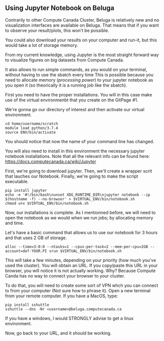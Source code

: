 ## Using Jupyter Notebook on Beluga ##

Contrarily to other Compute Canada Cluster, Beluga is relatively new and no visualization interfaces are available on Beluga. That means that if you want to observe your result/plots, this won't be possible.

You could also download your results on your computer and run-it, but this would take a lot of storage memory.

From my current knowledge, using Jupyter is the most straight forward way to visualize figures on big datasets from Compute Canada.

It also allows to run simple commands, as you would on your terminal, without having to use the sbatch every time This is possible because you need to allocate memory (*processing power*) to your jupyter notebook as you open it (so theorically it *is* a running job like the sbatch).

First you need to have the proper installations. You will in this case make use of the virtual environmenbt that you create on the GitPage #1.

We're gonna go our directory of interest and then activate our virtual environment.

``` 
cd home/username/scratch
module load python/3.7.4
source ENV/bin/activate
```

You should notice that now the name of your command line has changed.

You will also need to install in this environment the necessary jupyter notebook installations.
Note that all the relevant info can be found here: https://docs.computecanada.ca/wiki/Jupyter

First, we're going to download jupyter. Then, we'll create a wrapper scrit that lauches our Notebook. Finally, we're going to make the script executable.
```
pip install jupyter
echo -e '#!/bin/bash\nunset XDG_RUNTIME_DIR\njupyter notebook --ip $(hostname -f) --no-browser' > $VIRTUAL_ENV/bin/notebook.sh
chmod u+x $VIRTUAL_ENV/bin/notebook.sh
```

Now, our installations is complete. As I mentionned before, we will need to open the notebook as we would when we run jobs; by allocating memory and time.

Let's have a basic command that allows us to use our notebook for 3 hours and that uses 2 GB of storage.
```
alloc --time=3:0:0 --ntasks=1 --cpus-per-task=2 --mem-per-cpu=2GB --account=def-YOUR.PI srun $VIRTUAL_ENV/bin/notebook.sh 
```

This will take a few minutes, depending on your priority (how much you've used the cluster). You will obtain an URL. If you copy/paste this URL in your browser, you will notice it is not actually working. Why? Because Compute Canda has no way to connect your browser to your cluster. 

To do that, you will need to create some sort of VPN whch you can connect to from your computer (Not sure how to phrase it). Open a new terminal from your remote computer.
If you have a MacOS, type:
``` 
pip install sshuttle
sshuttle --dns -Nr <username>@beluga.computecanada.ca
```
If you have a windows, I would STRONGLY advise to get a linux environment.

Now, go back to your URL, and it should be working.
